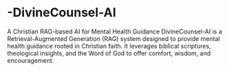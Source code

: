 # -DivineCounsel-AI
A Christian RAG-based AI for Mental Health Guidance  DivineCounsel-AI is a Retrieval-Augmented Generation (RAG) system designed to provide mental health guidance rooted in Christian faith. It leverages biblical scriptures, theological insights, and the Word of God to offer comfort, wisdom, and encouragement.
